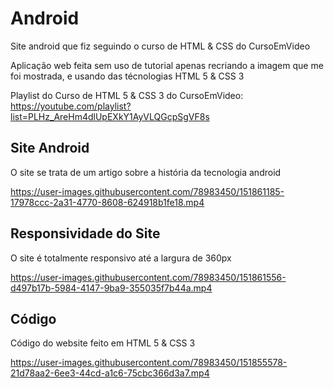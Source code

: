 # Android
Site android que fiz seguindo o curso de HTML &amp; CSS do CursoEmVideo

Aplicação web feita sem uso de tutorial apenas recriando a imagem que me foi mostrada, e usando das técnologias HTML 5 & CSS 3

Playlist do Curso de HTML 5 & CSS 3 do CursoEmVideo: https://youtube.com/playlist?list=PLHz_AreHm4dlUpEXkY1AyVLQGcpSgVF8s

## Site Android
O site se trata de um artigo sobre a história da tecnologia android

https://user-images.githubusercontent.com/78983450/151861185-17978ccc-2a31-4770-8608-624918b1fe18.mp4

## Responsividade do Site
O site é totalmente responsivo até a largura de 360px

https://user-images.githubusercontent.com/78983450/151861556-d497b17b-5984-4147-9ba9-355035f7b44a.mp4


## Código
Código do website feito em HTML 5 & CSS 3

https://user-images.githubusercontent.com/78983450/151855578-21d78aa2-6ee3-44cd-a1c6-75cbc366d3a7.mp4

